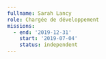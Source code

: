 ```yaml
---
fullname: Sarah Lancy
role: Chargée de développement
missions:
  - end: '2019-12-31'
    start: '2019-07-04'
    status: independent
---
```


